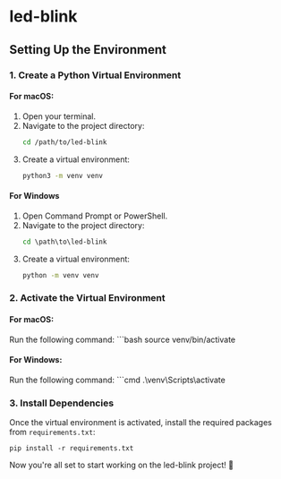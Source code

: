 # led-blink

## Setting Up the Environment

### 1. Create a Python Virtual Environment

#### For macOS:
1. Open your terminal.
2. Navigate to the project directory:
   ```bash
   cd /path/to/led-blink
3. Create a virtual environment:
    ```bash
    python3 -m venv venv
#### For Windows
1. Open Command Prompt or PowerShell.
2. Navigate to the project directory:
    ```cmd
    cd \path\to\led-blink
3. Create a virtual environment:
    ```cmd
    python -m venv venv

### 2. Activate the Virtual Environment

#### For macOS:
Run the following command:
    ```bash
    source venv/bin/activate

#### For Windows:
Run the following command:
    ```cmd
    .\venv\Scripts\activate

### 3. Install Dependencies
Once the virtual environment is activated, install the required packages from `requirements.txt`:

    pip install -r requirements.txt

Now you're all set to start working on the led-blink project! 🎉